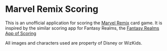 # Marvel Remix Scoring

This is an unofficial application for scoring the [Marvel Remix](https://wizkids.com/marvel-remix/) card game. It is inspired by the similar scoring app for Fantasy Realms, the [Fantasy Realms App of Scoring](https://fantasy-realms.github.io/index.html) 

All images and characters used are property of Disney or WizKids.
